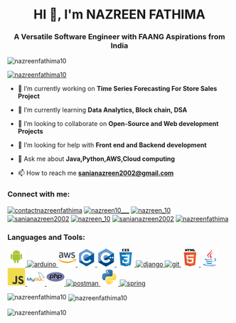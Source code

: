 <h1 align="center">HI 👋, I'm NAZREEN FATHIMA</h1>
<h3 align="center">A Versatile Software Engineer with FAANG Aspirations from India</h3>

<p align="left"> <img src="https://komarev.com/ghpvc/?username=nazreenfathima10&label=Profile%20views&color=0e75b6&style=flat" alt="nazreenfathima10" /> </p>

<p align="left"> <a href="https://github.com/ryo-ma/github-profile-trophy"><img src="https://github-profile-trophy.vercel.app/?username=nazreenfathima10" alt="nazreenfathima10" /></a> </p>

- 🔭 I’m currently working on **Time Series Forecasting For Store Sales Project**

- 🌱 I’m currently learning **Data Analytics, Block chain, DSA**

- 👯 I’m looking to collaborate on **Open-Source and Web development Projects**

- 🤝 I’m looking for help with **Front end and Backend development**

- 💬 Ask me about **Java,Python,AWS,Cloud computing**

- 📫 How to reach me **sanianazreen2002@gmail.com**

<h3 align="left">Connect with me:</h3>
<p align="left">
<a href="https://linkedin.com/in/contactnazreenfathima" target="blank"><img align="center" src="https://raw.githubusercontent.com/rahuldkjain/github-profile-readme-generator/master/src/images/icons/Social/linked-in-alt.svg" alt="contactnazreenfathima" height="30" width="40" /></a>
<a href="https://instagram.com/nazreen10___" target="blank"><img align="center" src="https://raw.githubusercontent.com/rahuldkjain/github-profile-readme-generator/master/src/images/icons/Social/instagram.svg" alt="nazreen10___" height="30" width="40" /></a>
<a href="https://www.codechef.com/users/nazreen_10" target="blank"><img align="center" src="https://cdn.jsdelivr.net/npm/simple-icons@3.1.0/icons/codechef.svg" alt="nazreen_10" height="30" width="40" /></a>
<a href="https://www.hackerrank.com/sanianazreen2002" target="blank"><img align="center" src="https://raw.githubusercontent.com/rahuldkjain/github-profile-readme-generator/master/src/images/icons/Social/hackerrank.svg" alt="sanianazreen2002" height="30" width="40" /></a>
<a href="https://www.leetcode.com/nazreen_10" target="blank"><img align="center" src="https://raw.githubusercontent.com/rahuldkjain/github-profile-readme-generator/master/src/images/icons/Social/leet-code.svg" alt="nazreen_10" height="30" width="40" /></a>
<a href="https://auth.geeksforgeeks.org/user/sanianazreen2002" target="blank"><img align="center" src="https://raw.githubusercontent.com/rahuldkjain/github-profile-readme-generator/master/src/images/icons/Social/geeks-for-geeks.svg" alt="sanianazreen2002" height="30" width="40" /></a>
<a href="https://discord.gg/nazreenfathima" target="blank"><img align="center" src="https://raw.githubusercontent.com/rahuldkjain/github-profile-readme-generator/master/src/images/icons/Social/discord.svg" alt="nazreenfathima" height="30" width="40" /></a>
</p>

<h3 align="left">Languages and Tools:</h3>
<p align="left"> <a href="https://developer.android.com" target="_blank" rel="noreferrer"> <img src="https://raw.githubusercontent.com/devicons/devicon/master/icons/android/android-original-wordmark.svg" alt="android" width="40" height="40"/> </a> <a href="https://www.arduino.cc/" target="_blank" rel="noreferrer"> <img src="https://cdn.worldvectorlogo.com/logos/arduino-1.svg" alt="arduino" width="40" height="40"/> </a> <a href="https://aws.amazon.com" target="_blank" rel="noreferrer"> <img src="https://raw.githubusercontent.com/devicons/devicon/master/icons/amazonwebservices/amazonwebservices-original-wordmark.svg" alt="aws" width="40" height="40"/> </a> <a href="https://www.cprogramming.com/" target="_blank" rel="noreferrer"> <img src="https://raw.githubusercontent.com/devicons/devicon/master/icons/c/c-original.svg" alt="c" width="40" height="40"/> </a> <a href="https://www.w3schools.com/cpp/" target="_blank" rel="noreferrer"> <img src="https://raw.githubusercontent.com/devicons/devicon/master/icons/cplusplus/cplusplus-original.svg" alt="cplusplus" width="40" height="40"/> </a> <a href="https://www.w3schools.com/css/" target="_blank" rel="noreferrer"> <img src="https://raw.githubusercontent.com/devicons/devicon/master/icons/css3/css3-original-wordmark.svg" alt="css3" width="40" height="40"/> </a> <a href="https://www.djangoproject.com/" target="_blank" rel="noreferrer"> <img src="https://cdn.worldvectorlogo.com/logos/django.svg" alt="django" width="40" height="40"/> </a> <a href="https://git-scm.com/" target="_blank" rel="noreferrer"> <img src="https://www.vectorlogo.zone/logos/git-scm/git-scm-icon.svg" alt="git" width="40" height="40"/> </a> <a href="https://www.w3.org/html/" target="_blank" rel="noreferrer"> <img src="https://raw.githubusercontent.com/devicons/devicon/master/icons/html5/html5-original-wordmark.svg" alt="html5" width="40" height="40"/> </a> <a href="https://www.java.com" target="_blank" rel="noreferrer"> <img src="https://raw.githubusercontent.com/devicons/devicon/master/icons/java/java-original.svg" alt="java" width="40" height="40"/> </a> <a href="https://developer.mozilla.org/en-US/docs/Web/JavaScript" target="_blank" rel="noreferrer"> <img src="https://raw.githubusercontent.com/devicons/devicon/master/icons/javascript/javascript-original.svg" alt="javascript" width="40" height="40"/> </a> <a href="https://www.mysql.com/" target="_blank" rel="noreferrer"> <img src="https://raw.githubusercontent.com/devicons/devicon/master/icons/mysql/mysql-original-wordmark.svg" alt="mysql" width="40" height="40"/> </a> <a href="https://www.php.net" target="_blank" rel="noreferrer"> <img src="https://raw.githubusercontent.com/devicons/devicon/master/icons/php/php-original.svg" alt="php" width="40" height="40"/> </a> <a href="https://postman.com" target="_blank" rel="noreferrer"> <img src="https://www.vectorlogo.zone/logos/getpostman/getpostman-icon.svg" alt="postman" width="40" height="40"/> </a> <a href="https://www.python.org" target="_blank" rel="noreferrer"> <img src="https://raw.githubusercontent.com/devicons/devicon/master/icons/python/python-original.svg" alt="python" width="40" height="40"/> </a> <a href="https://spring.io/" target="_blank" rel="noreferrer"> <img src="https://www.vectorlogo.zone/logos/springio/springio-icon.svg" alt="spring" width="40" height="40"/> </a> </p>

<p><img align="left" src="https://github-readme-stats.vercel.app/api/top-langs?username=nazreenfathima10&show_icons=true&locale=en&layout=compact" alt="nazreenfathima10" /></p>

<p>&nbsp;<img align="center" src="https://github-readme-stats.vercel.app/api?username=nazreenfathima10&show_icons=true&locale=en" alt="nazreenfathima10" /></p>

<p><img align="center" src="https://github-readme-streak-stats.herokuapp.com/?user=nazreenfathima10&" alt="nazreenfathima10" /></p>



